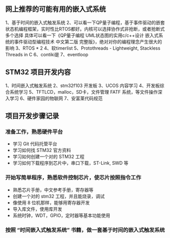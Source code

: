 ## 网上推荐的可能有用的嵌入式系统

1、基于时间的嵌入式触发系统
2、可以看一下QP量子编程，基于事件驱动的嵌套状态机编程框架，实时性比RTOS都好。内核可以选择协作式非抢断，或者抢断式多个选择
具体可以看一下《QP量子编程 UML状态图的实用c/c++设计 嵌入式系统的事件驱动型编程技术 中文第二版 完整版》，绝对对你的编程理念产生很大的影响
3、RTOS * 2
4、软timerlist
5、Protothreads - Lightweight, Stackless Threads in C
6、contiki是
7、eventloop

## STM32 项目开发内容

1、时间嵌入式触发系统
2、stm32f103 开发板
3、UCOS 内容学习
4、开发板综合系统学习
5、TFTLCD，malloc，SD卡，文件管理 FATF 系统，等文件操作深入学习
6、硬件家园的物联网
7、安富莱代码规范

## 项目开发步骤记录

### 准备工作，熟悉硬件平台

- 学习 Git 代码托管平台
- 学习如何找 STM32 官方资料
- 学习如何创建一个对的 STM32 工程
- 学习如何下载程序到芯片中，串口下载，ST-Link, SWD 等

### 开始写简单程序，熟悉软件控制芯片，使芯片按照指令工作

- 熟悉芯片手册，中文参考手册，寄存器等
- 创建一个对的 stm32 工程，并且能烧录，调试
- 像使用 8 位机那样，能够用寄存器开发
- 导入库文件，使用库开发
- 系统时钟，WDT，GPIO，定时器等基本功能使用

### 按照 “时间嵌入式触发系统” 书籍，做一套基于时间的嵌入式触发系统
